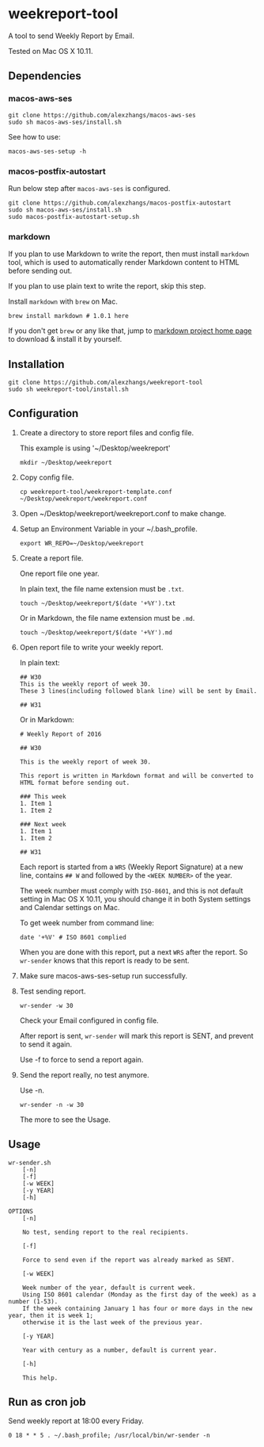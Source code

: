# weekreport-tool

A tool to send Weekly Report by Email.

Tested on Mac OS X 10.11.

## Dependencies

### macos-aws-ses

```
git clone https://github.com/alexzhangs/macos-aws-ses
sudo sh macos-aws-ses/install.sh
```

See how to use:

```
macos-aws-ses-setup -h
```

### macos-postfix-autostart

Run below step after `macos-aws-ses` is configured.

```
git clone https://github.com/alexzhangs/macos-postfix-autostart
sudo sh macos-aws-ses/install.sh
sudo macos-postfix-autostart-setup.sh
```

### markdown

If you plan to use Markdown to write the report, then must install
`markdown` tool, which is used to automatically render Markdown
content to HTML before sending out.

If you plan to use plain text to write the report, skip this step.

Install `markdown` with `brew` on Mac.

```
brew install markdown # 1.0.1 here
```

If you don't get `brew` or any like that, jump to [markdown project home
page](http://daringfireball.net/projects/markdown/) to download &
install it by yourself.

## Installation

```
git clone https://github.com/alexzhangs/weekreport-tool
sudo sh weekreport-tool/install.sh
```

## Configuration

1. Create a directory to store report files and config file.

    This example is using '~/Desktop/weekreport'

    ```
    mkdir ~/Desktop/weekreport
    ```

2. Copy config file.

    ```
    cp weekreport-tool/weekreport-template.conf ~/Desktop/weekreport/weekreport.conf
    ```

3. Open ~/Desktop/weekreport/weekreport.conf to make change.

4. Setup an Environment Variable in your ~/.bash_profile.

    ```
    export WR_REPO=~/Desktop/weekreport
    ```

5. Create a report file.

    One report file one year.

    In plain text, the file name extension must be `.txt`.

    ```
    touch ~/Desktop/weekreport/$(date '+%Y').txt
    ```

    Or in Markdown, the file name extension must be `.md`.

    ```
    touch ~/Desktop/weekreport/$(date '+%Y').md
    ```

6. Open report file to write your weekly report.

    In plain text:

    ```
    ## W30
    This is the weekly report of week 30.
    These 3 lines(including followed blank line) will be sent by Email.

    ## W31
    ```

    Or in Markdown:

    ```
    # Weekly Report of 2016

    ## W30

    This is the weekly report of week 30.

    This report is written in Markdown format and will be converted to
    HTML format before sending out.
    
    ### This week
    1. Item 1
    1. Item 2
    
    ### Next week
    1. Item 1
    1. Item 2

    ## W31
    ```

    Each report is started from a `WRS` (Weekly Report Signature) at a
    new line, contains `## W` and followed by the `<WEEK NUMBER>` of the
    year.

    The week number must comply with `ISO-8601`, and this is not default
    setting in Mac OS X 10.11, you should change it in both System
    settings and Calendar settings on Mac.

    To get week number from command line:

    ```
    date '+%V' # ISO 8601 complied
    ```

    When you are done with this report, put a next `WRS` after the report.
    So `wr-sender` knows that this report is ready to be sent.

7. Make sure macos-aws-ses-setup run successfully.

8. Test sending report.

    ```
    wr-sender -w 30
    ```

    Check your Email configured in config file.

    After report is sent, `wr-sender` will mark this report is SENT, and
    prevent to send it again.

    Use -f to force to send a report again.

9. Send the report really, no test anymore.

    Use -n.

    ```
    wr-sender -n -w 30
    ```

    The more to see the Usage.

## Usage

```
wr-sender.sh
	[-n]
	[-f]
	[-w WEEK]
	[-y YEAR]
	[-h]

OPTIONS
	[-n]

	No test, sending report to the real recipients.

	[-f]

	Force to send even if the report was already marked as SENT.

	[-w WEEK]

	Week number of the year, default is current week.
	Using ISO 8601 calendar (Monday as the first day of the week) as a number (1-53).
	If the week containing January 1 has four or more days in the new year, then it is week 1;
	otherwise it is the last week of the previous year.

	[-y YEAR]

	Year with century as a number, default is current year.

	[-h]

	This help.
```

## Run as cron job

Send weekly report at 18:00 every Friday.

```
0 18 * * 5 . ~/.bash_profile; /usr/local/bin/wr-sender -n
```
